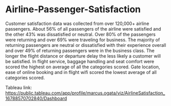 # Airline-Passenger-Satisfaction

Customer satisfaction data was collected from over 120,000+ airline passengers. About 56% of all 
passengers of the airline were satisfied and the other 43% was dissatisfied or neutral. Over 80% of
the passengers were returning and over 69% were traveling for business. The majority of returning 
passengers are neutral or dissatisfied with their experience overall and over 49% of returning passengers
were in the business class. The longer the flight distance or departure delay the less likely a customer 
will be satisfied. In flight service, baggage handling and seat comfort were scored the highest on average
of all the categories scored. Gate location, ease of online booking and in flight wifi scored the lowest 
average of all categories scored.

Tableau link: https://public.tableau.com/app/profile/marcus.ogata/viz/AirlineSatisfaction_16788570702840/Dashboard
